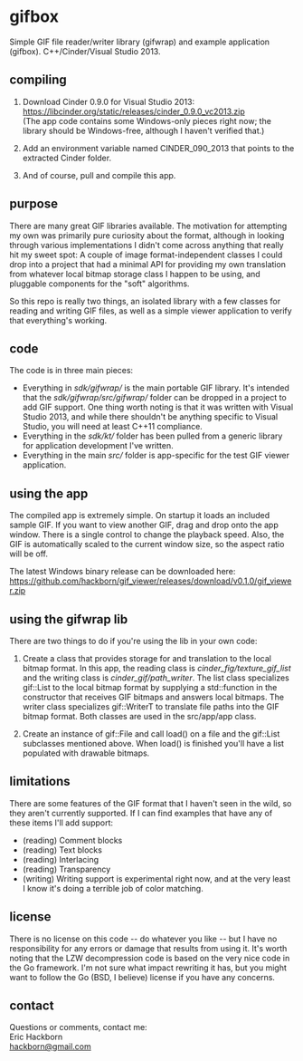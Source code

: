 # gifbox
Simple GIF file reader/writer library (gifwrap) and example application (gifbox). C++/Cinder/Visual Studio 2013.

## compiling
1. Download Cinder 0.9.0 for Visual Studio 2013:<br>
https://libcinder.org/static/releases/cinder_0.9.0_vc2013.zip<br>
(The app code contains some Windows-only pieces right now; the library should be Windows-free, although I haven't verified that.)

2. Add an environment variable named CINDER_090_2013 that points to the extracted Cinder folder.

3. And of course, pull and compile this app.

## purpose
There are many great GIF libraries available. The motivation for attempting my own was primarily pure curiosity about the format, although in looking through various implementations I didn't come across anything that really hit my sweet spot: A couple of image format-independent classes I could drop into a project that had a minimal API for providing my own translation from whatever local bitmap storage class I happen to be using, and pluggable components for the "soft" algorithms.

So this repo is really two things, an isolated library with a few classes for reading and writing GIF files, as well as a simple viewer application to verify that everything's working.

## code
The code is in three main pieces:
* Everything in *sdk/gifwrap/* is the main portable GIF library. It's intended that the *sdk/gifwrap/src/gifwrap/* folder can be dropped in a project to add GIF support. One thing worth noting is that it was written with Visual Studio 2013, and while there shouldn't be anything specific to Visual Studio, you will need at least C++11 compliance.
* Everything in the *sdk/kt/* folder has been pulled from a generic library for application development I've written.
* Everything in the main *src/* folder is app-specific for the test GIF viewer application.

## using the app
The compiled app is extremely simple. On startup it loads an included sample GIF. If you want to view another GIF, drag and drop onto the app window. There is a single control to change the playback speed. Also, the GIF is automatically scaled to the current window size, so the aspect ratio will be off.

The latest Windows binary release can be downloaded here:<br>
https://github.com/hackborn/gif_viewer/releases/download/v0.1.0/gif_viewer.zip

## using the gifwrap lib
There are two things to do if you're using the lib in your own code:

1. Create a class that provides storage for and translation to the local bitmap format. In this app, the reading class is *cinder_fig/texture_gif_list* and the writing class is *cinder_gif/path_writer*. The list class specializes gif::List to the local bitmap format by supplying a std::function in the constructor that receives GIF bitmaps and answers local bitmaps. The writer class specializes gif::WriterT to translate file paths into the GIF bitmap format. Both classes are used in the src/app/app class.

2. Create an instance of gif::File and call load() on a file and the gif::List subclasses mentioned above. When load() is finished you'll have a list populated with drawable bitmaps.

## limitations
There are some features of the GIF format that I haven't seen in the wild, so they aren't currently supported. If I can find examples that have any of these items I'll add support:

* (reading) Comment blocks
* (reading) Text blocks
* (reading) Interlacing
* (reading) Transparency
* (writing) Writing support is experimental right now, and at the very least I know it's doing a terrible job of color matching.

## license
There is no license on this code -- do whatever you like -- but I have no responsibility for any errors or damage that results from using it. It's worth noting that the LZW decompression code is based on the very nice code in the Go framework. I'm not sure what impact rewriting it has, but you might want to follow the Go (BSD, I believe) license if you have any concerns.

## contact
Questions or comments, contact me:<br>
Eric Hackborn<br>
hackborn@gmail.com
